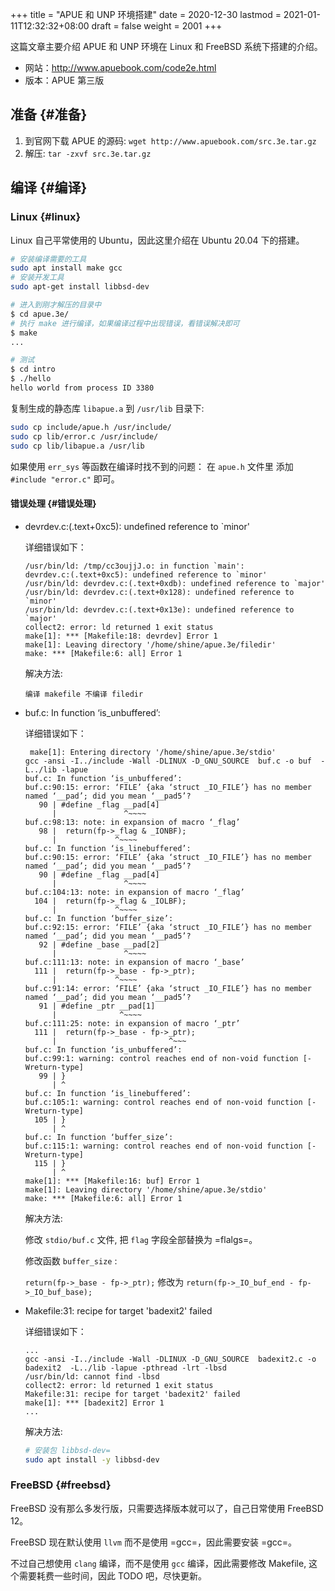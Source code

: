 +++
title = "APUE 和 UNP 环境搭建"
date = 2020-12-30
lastmod = 2021-01-11T12:32:32+08:00
draft = false
weight = 2001
+++

这篇文章主要介绍 APUE 和 UNP 环境在 Linux 和 FreeBSD 系统下搭建的介绍。

<!--more-->

- 网站：<http://www.apuebook.com/code2e.html>
- 版本：APUE 第三版

## 准备 {#准备}

1.  到官网下载 APUE 的源码: `wget http://www.apuebook.com/src.3e.tar.gz`
2.  解压: `tar -zxvf src.3e.tar.gz`

## 编译 {#编译}

### Linux {#linux}

Linux 自己平常使用的 Ubuntu，因此这里介绍在 Ubuntu 20.04 下的搭建。

```sh
# 安装编译需要的工具
sudo apt install make gcc
# 安装开发工具
sudo apt-get install libbsd-dev

# 进入到刚才解压的目录中
$ cd apue.3e/
# 执行 make 进行编译，如果编译过程中出现错误，看错误解决即可
$ make
...

# 测试
$ cd intro
$ ./hello
hello world from process ID 3380
```

复制生成的静态库 `libapue.a` 到 `/usr/lib` 目录下:

```sh
sudo cp include/apue.h /usr/include/
sudo cp lib/error.c /usr/include/
sudo cp lib/libapue.a /usr/lib
```

如果使用 `err_sys` 等函数在编译时找不到的问题： 在 `apue.h` 文件里 添加 `#include "error.c"` 即可。

#### 错误处理 {#错误处理}

<!--list-separator-->

- devrdev.c:(.text+0xc5): undefined reference to \`minor'

  详细错误如下：

  ```text
  /usr/bin/ld: /tmp/cc3oujjJ.o: in function `main':
  devrdev.c:(.text+0xc5): undefined reference to `minor'
  /usr/bin/ld: devrdev.c:(.text+0xdb): undefined reference to `major'
  /usr/bin/ld: devrdev.c:(.text+0x128): undefined reference to `minor'
  /usr/bin/ld: devrdev.c:(.text+0x13e): undefined reference to `major'
  collect2: error: ld returned 1 exit status
  make[1]: *** [Makefile:18: devrdev] Error 1
  make[1]: Leaving directory '/home/shine/apue.3e/filedir'
  make: *** [Makefile:6: all] Error 1
  ```

  解决方法:

  ```text
  编译 makefile 不编译 filedir
  ```

<!--list-separator-->

- buf.c: In function ‘is_unbuffered’:

  详细错误如下：

  ```text
   make[1]: Entering directory '/home/shine/apue.3e/stdio'
  gcc -ansi -I../include -Wall -DLINUX -D_GNU_SOURCE  buf.c -o buf  -L../lib -lapue
  buf.c: In function ‘is_unbuffered’:
  buf.c:90:15: error: ‘FILE’ {aka ‘struct _IO_FILE’} has no member named ‘__pad’; did you mean ‘__pad5’?
     90 | #define _flag __pad[4]
        |               ^~~~~
  buf.c:98:13: note: in expansion of macro ‘_flag’
     98 |  return(fp->_flag & _IONBF);
        |             ^~~~~
  buf.c: In function ‘is_linebuffered’:
  buf.c:90:15: error: ‘FILE’ {aka ‘struct _IO_FILE’} has no member named ‘__pad’; did you mean ‘__pad5’?
     90 | #define _flag __pad[4]
        |               ^~~~~
  buf.c:104:13: note: in expansion of macro ‘_flag’
    104 |  return(fp->_flag & _IOLBF);
        |             ^~~~~
  buf.c: In function ‘buffer_size’:
  buf.c:92:15: error: ‘FILE’ {aka ‘struct _IO_FILE’} has no member named ‘__pad’; did you mean ‘__pad5’?
     92 | #define _base __pad[2]
        |               ^~~~~
  buf.c:111:13: note: in expansion of macro ‘_base’
    111 |  return(fp->_base - fp->_ptr);
        |             ^~~~~
  buf.c:91:14: error: ‘FILE’ {aka ‘struct _IO_FILE’} has no member named ‘__pad’; did you mean ‘__pad5’?
     91 | #define _ptr __pad[1]
        |              ^~~~~
  buf.c:111:25: note: in expansion of macro ‘_ptr’
    111 |  return(fp->_base - fp->_ptr);
        |                         ^~~~
  buf.c: In function ‘is_unbuffered’:
  buf.c:99:1: warning: control reaches end of non-void function [-Wreturn-type]
     99 | }
        | ^
  buf.c: In function ‘is_linebuffered’:
  buf.c:105:1: warning: control reaches end of non-void function [-Wreturn-type]
    105 | }
        | ^
  buf.c: In function ‘buffer_size’:
  buf.c:115:1: warning: control reaches end of non-void function [-Wreturn-type]
    115 | }
        | ^
  make[1]: *** [Makefile:16: buf] Error 1
  make[1]: Leaving directory '/home/shine/apue.3e/stdio'
  make: *** [Makefile:6: all] Error 1
  ```

  解决方法:

  修改 `stdio/buf.c` 文件, 把 `flag` 字段全部替换为 =flalgs=。

  修改函数 `buffer_size` :

  `return(fp->_base - fp->_ptr);` 修改为 `return(fp->_IO_buf_end - fp->_IO_buf_base);`

<!--list-separator-->

- Makefile:31: recipe for target 'badexit2' failed

  详细错误如下：

  ```text
  ...
  gcc -ansi -I../include -Wall -DLINUX -D_GNU_SOURCE  badexit2.c -o badexit2  -L../lib -lapue -pthread -lrt -lbsd
  /usr/bin/ld: cannot find -lbsd
  collect2: error: ld returned 1 exit status
  Makefile:31: recipe for target 'badexit2' failed
  make[1]: *** [badexit2] Error 1
  ...
  ```

  解决方法:

  ```sh
  # 安装包 libbsd-dev=
  sudo apt install -y libbsd-dev
  ```

### FreeBSD {#freebsd}

FreeBSD 没有那么多发行版，只需要选择版本就可以了，自己日常使用 FreeBSD 12。

FreeBSD 现在默认使用 `llvm` 而不是使用 =gcc=，因此需要安装 =gcc=。

不过自己想使用 `clang` 编译，而不是使用 `gcc` 编译，因此需要修改 Makefile, 这个需要耗费一些时间，因此 TODO 吧，尽快更新。

